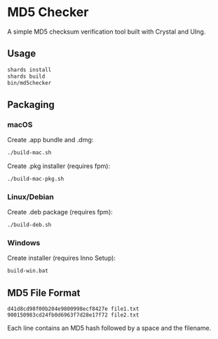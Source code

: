 # MD5 Checker

A simple MD5 checksum verification tool built with Crystal and UIng.

## Usage

```bash
shards install
shards build
bin/md5checker
```

## Packaging

### macOS

Create .app bundle and .dmg:
```bash
./build-mac.sh
```

Create .pkg installer (requires fpm):
```bash
./build-mac-pkg.sh
```

### Linux/Debian

Create .deb package (requires fpm):
```bash
./build-deb.sh
```

### Windows

Create installer (requires Inno Setup):
```cmd
build-win.bat
```

## MD5 File Format

```
d41d8cd98f00b204e9800998ecf8427e file1.txt
900150983cd24fb0d6963f7d28e17f72 file2.txt
```

Each line contains an MD5 hash followed by a space and the filename.
